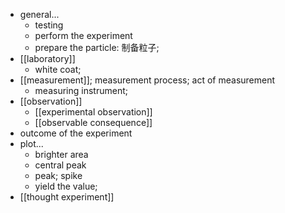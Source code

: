 - general...
    - testing
    - perform the experiment
    - prepare the particle: 制备粒子;
- [[laboratory]]
    - white coat;
- [[measurement]]; measurement process; act of measurement
    - measuring instrument;
- [[observation]]
    - [[experimental observation]]
    - [[observable consequence]]
- outcome of the experiment
- plot...
    - brighter area
    - central peak
    - peak; spike
    - yield the value;
- [[thought experiment]]
